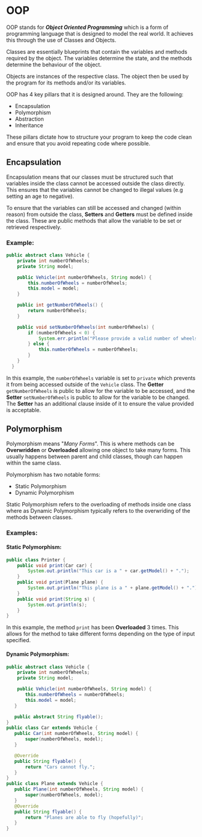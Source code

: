 # OOP
OOP stands for ***Object Oriented Programming*** which is a form of programming language that is designed to model the real world. It achieves this through the use of Classes and Objects.

Classes are essentially blueprints that contain the variables and methods required by the object.
The variables determine the state, and the methods determine the behaviour of the object.

Objects are instances of the respective class. The object then be used by the program for its methods and/or its variables.

OOP has 4 key pillars that it is designed around. They are the following:
  - Encapsulation
  - Polymorphism
  - Abstraction
  - Inheritance

These pillars dictate how to structure your program to keep the code clean and ensure that you avoid repeating code where possible.

## Encapsulation
Encapsulation means that our classes must be structured such that variables inside the class cannot be accessed outside the class directly. This ensures that the variables cannot be changed to illegal values (e.g setting an age to negative).

To ensure that the variables can still be accessed and changed (within reason) from outside the class, **Setters** and **Getters** must be defined inside the class. These are public methods that allow the variable to be set or retrieved respectively.

### Example:
```java
public abstract class Vehicle {
    private int numberOfWheels;
    private String model;

    public Vehicle(int numberOfWheels, String model) {
        this.numberOfWheels = numberOfWheels;
        this.model = model;
    }

    public int getNumberOfWheels() {
        return numberOfWheels;
    }

    public void setNumberOfWheels(int numberOfWheels) {
        if (numberOfWheels < 0) {
            System.err.println("Please provide a valid number of wheels.");
        } else {
            this.numberOfWheels = numberOfWheels;
        }
    }
  }
```
In this example, the ```numberOfWheels``` variable is set to ```private``` which prevents it from being accessed outside of the ```Vehicle``` class. The **Getter** ```getNumberOfWheels``` is public to allow for the variable to be accessed, and the **Setter** ```setNumberOfWheels``` is public to allow for the variable to be changed. The **Setter** has an additional clause inside of it to ensure the value provided is acceptable.

## Polymorphism
Polymorphism means "*Many Forms*". This is where methods can be **Overwridden** or **Overloaded** allowing one object to take many forms. This usually happens between parent and child classes, though can happen within the same class.

Polymorphism has two notable forms:
 - Static Polymorphism
 - Dynamic Polymorphism

Static Polymorphism refers to the overloading of methods inside one class where as Dynamic Polymorphism typically refers to the overwriding of the methods between classes.

### Examples:
 #### Static Polymorphism:
 ```java
 public class Printer {
     public void print(Car car) {
         System.out.println("This car is a " + car.getModel() + ".");
     }
     public void print(Plane plane) {
         System.out.println("This plane is a " + plane.getModel() + ".");
     }
     public void print(String s) {
         System.out.println(s);
     }
 }
 ```
 In this example, the method ```print``` has been **Overloaded** 3 times. This allows for the method to take different forms depending on the type of input specified.

 #### Dynamic Polymorphism:
 ```java
 public abstract class Vehicle {
     private int numberOfWheels;
     private String model;

     public Vehicle(int numberOfWheels, String model) {
        this.numberOfWheels = numberOfWheels;
        this.model = model;
    }

    public abstract String flyable();
 }
 public class Car extends Vehicle {
    public Car(int numberOfWheels, String model) {
        super(numberOfWheels, model);
    }

    @Override
    public String flyable() {
        return "Cars cannot fly.";
    }
}
public class Plane extends Vehicle {
    public Plane(int numberOfWheels, String model) {
        super(numberOfWheels, model);
    }
    @Override
    public String flyable() {
        return "Planes are able to fly (hopefully)";
    }
}
 ```
